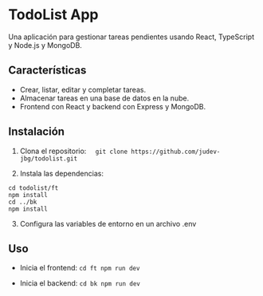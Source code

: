 # TodoList App

Una aplicación para gestionar tareas pendientes usando React, TypeScript y Node.js y MongoDB.

## Características

- Crear, listar, editar y completar tareas.
- Almacenar tareas en una base de datos en la nube.
- Frontend con React y backend con Express y MongoDB.

## Instalación

1. Clona el repositorio:
   `  git clone https://github.com/judev-jbg/todolist.git`

2. Instala las dependencias:

```
cd todolist/ft
npm install
cd ../bk
npm install
```

3. Configura las variables de entorno en un archivo .env

## Uso

- Inicia el frontend:
  `cd ft
npm run dev`

- Inicia el backend:
  `cd bk
npm run dev`
